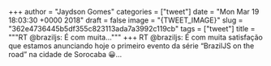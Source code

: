 
+++
author = "Jaydson Gomes"
categories = ["tweet"]
date = "Mon Mar 19 18:03:30 +0000 2018"
draft = false
image = "{TWEET_IMAGE}"
slug = "362e4736445b5df355c823113ada7a3992c119cb"
tags = ["tweet"]
title = """RT @braziljs: É com muita..."""
+++
RT @braziljs: É com muita satisfação que estamos anunciando hoje o primeiro evento da série “BrazilJS on the road” na cidade de Sorocaba 😀…
